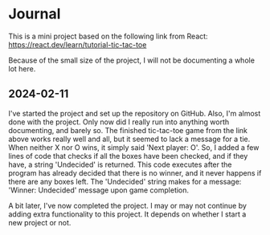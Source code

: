 Journal
========
This is a mini project based on the following link from React: https://react.dev/learn/tutorial-tic-tac-toe

Because of the small size of the project, I will not be documenting a whole lot here.

2024-02-11
-----------
I've started the project and set up the repository on GitHub. Also, I'm almost done with the project. Only now did I really run into anything worth documenting, and barely so. The finished tic-tac-toe game from the link above works really well and all, but it seemed to lack a message for a tie. When neither X nor O wins, it simply said 'Next player: O'. So, I added a few lines of code that checks if all the boxes have been checked, and if they have, a string 'Undecided' is returned. This code executes after the program has already decided that there is no winner, and it never happens if there are any boxes left. The 'Undecided' string makes for a message: 'Winner: Undecided' message upon game completion.

A bit later, I've now completed the project. I may or may not continue by adding extra functionality to this project. It depends on whether I start a new project or not.